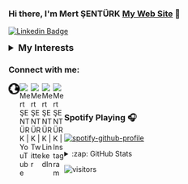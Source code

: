 ### Hi there, I'm Mert ŞENTÜRK [My Web Site][website] 👋

[![Linkedin Badge](https://img.shields.io/badge/mrtsntrk-follow%20on%20linkedin-blue?style=for-the-badge&logo=linkedin)](https://www.linkedin.com/in/mrtsntrk/)

<details>
  <summary style="font-weight: bold; font-size: 18px">My Interests</summary>
  
![Csharp](https://img.shields.io/badge/csharp-cD2?style=for-the-badge&logo=C+sharp&logoColor=navy)
![Python](https://img.shields.io/badge/python-cD1?style=for-the-badge&logo=python)
![PHP](https://img.shields.io/badge/php-cD1?style=for-the-badge&logo=php&logoColor=purple)
![HTML5](https://img.shields.io/badge/html5-cD1?style=for-the-badge&logo=html5&logoColor=blue)
![CSS3](https://img.shields.io/badge/css3-cD1?style=for-the-badge&logo=css3&logoColor=blue)
![JavaScript](https://img.shields.io/badge/javascript-cD1?style=for-the-badge&logo=javascript&logoColor=blue)
![jQuery](https://img.shields.io/badge/jquery-cD1?style=for-the-badge&logo=jquery&logoColor=blue)
</details>

### Connect with me:

[<img align="left" alt="mertsenturk.net" width="22px" src="https://raw.githubusercontent.com/iconic/open-iconic/master/svg/globe.svg" />][website]
[<img align="left" alt="Mert ŞENTÜRK | YouTube" width="22px" src="https://cdn.jsdelivr.net/npm/simple-icons@v3/icons/youtube.svg" />][youtube]
[<img align="left" alt="Mert ŞENTÜRK | Twitter" width="22px" src="https://cdn.jsdelivr.net/npm/simple-icons@v3/icons/twitter.svg" />][twitter]
[<img align="left" alt="Mert ŞENTÜRK | LinkedIn" width="22px" src="https://cdn.jsdelivr.net/npm/simple-icons@v3/icons/linkedin.svg" />][linkedin]
[<img align="left" alt="Mert ŞENTÜRK | Instagram" width="22px" src="https://cdn.jsdelivr.net/npm/simple-icons@v3/icons/instagram.svg" />][instagram]

</br></br>

### Spotify Playing 🎧
[![spotify-github-profile](https://spotify-github-profile.vercel.app/api/view?uid=mrtsntrk41&cover_image=true&theme=novatorem)](https://spotify-github-profile.vercel.app/api/view?uid=mrtsntrk41&redirect=true)


<details>
  <summary>:zap: GitHub Stats</summary>
<p float="center">
  <img  src="https://github-readme-stats.vercel.app/api?username=mertinkotr&show_icons=true&count_private=true&hide=contribs,issues" alt="mertinkotr's github stats" /></br>
  <img  src="https://github-readme-stats.vercel.app/api/top-langs/?username=mertinkotr&layout=compact&hide=html,css" alt="My Top Langs" />
</p>
</details>

![visitors](https://visitor-badge.glitch.me/badge?page_id=mertinkotr.readme)

[website]: https://mertsenturk.net
[course]: https://mertsenturk.net
[twitter]: https://twitter.com/mrtsntrk41
[youtube]: https://youtube.com/mrtsntrk
[instagram]: https://instagram.com/mrtsntrk
[linkedin]: https://www.linkedin.com/in/mrtsntrk/
